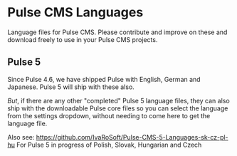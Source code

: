 # Pulse CMS Languages

Language files for Pulse CMS. Please contribute and improve on these and download freely to use in your Pulse CMS projects. 

## Pulse 5

Since Pulse 4.6, we have shipped Pulse with English, German and Japanese. Pulse 5 will ship with these also. 

_But_, if there are any other "completed" Pulse 5 language files, they can also ship with the downloadable Pulse core files so you can select the language from the settings dropdown, without needing to come here to get the language file.

Also see:
https://github.com/IvaRoSoft/Pulse-CMS-5-Languages-sk-cz-pl-hu
For Pulse 5 in progress of Polish, Slovak, Hungarian and Czech
